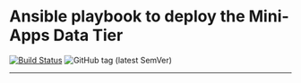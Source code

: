 # Ansible playbook to deploy the Mini-Apps Data Tier

[![Build Status](https://travis-ci.com/InformaticsMatters/mini-apps-data-tier-ansible.svg?branch=master)](https://travis-ci.com/InformaticsMatters/mini-apps-data-tier-ansible)
![GitHub tag (latest SemVer)](https://img.shields.io/github/v/tag/informaticsmatters/mini-apps-data-tier-ansible)

---
